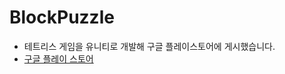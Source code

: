 # BlockPuzzle

- 테트리스 게임을 유니티로 개발해 구글 플레이스토어에 게시했습니다.
- [구글 플레이 스토어](https://play.google.com/store/apps/details?id=com.hihihihit.blockpuz)